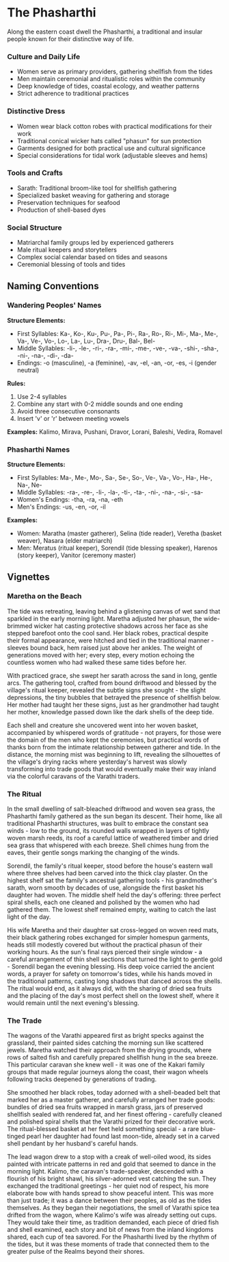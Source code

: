 # The Phasharthi

Along the eastern coast dwell the Phasharthi, a traditional and insular people known for their distinctive way of life.

### Culture and Daily Life

- Women serve as primary providers, gathering shellfish from the tides
- Men maintain ceremonial and ritualistic roles within the community
- Deep knowledge of tides, coastal ecology, and weather patterns
- Strict adherence to traditional practices

### Distinctive Dress

- Women wear black cotton robes with practical modifications for their work
- Traditional conical wicker hats called "phasun" for sun protection
- Garments designed for both practical use and cultural significance
- Special considerations for tidal work (adjustable sleeves and hems)

### Tools and Crafts

- Sarath: Traditional broom-like tool for shellfish gathering
- Specialized basket weaving for gathering and storage
- Preservation techniques for seafood
- Production of shell-based dyes

### Social Structure

- Matriarchal family groups led by experienced gatherers
- Male ritual keepers and storytellers
- Complex social calendar based on tides and seasons
- Ceremonial blessing of tools and tides

## Naming Conventions

### Wandering Peoples' Names

**Structure Elements:**

- First Syllables: Ka-, Ko-, Ku-, Pu-, Pa-, Pi-, Ra-, Ro-, Ri-, Mi-, Ma-, Me-, Va-, Ve-, Vo-, Lo-, La-, Lu-, Dra-, Dru-, Bal-, Bel-
- Middle Syllables: -li-, -le-, -ri-, -ra-, -mi-, -me-, -ve-, -va-, -shi-, -sha-, -ni-, -na-, -di-, -da-
- Endings: -o (masculine), -a (feminine), -av, -el, -an, -or, -es, -i (gender neutral)

**Rules:**

1. Use 2-4 syllables
2. Combine any start with 0-2 middle sounds and one ending
3. Avoid three consecutive consonants
4. Insert 'v' or 'r' between meeting vowels

**Examples:** Kalimo, Mirava, Pushani, Dravor, Lorani, Baleshi, Vedira, Romavel

### Phasharthi Names

**Structure Elements:**

- First Syllables: Ma-, Me-, Mo-, Sa-, Se-, So-, Ve-, Va-, Vo-, Ha-, He-, Na-, Ne-
- Middle Syllables: -ra-, -re-, -li-, -la-, -ti-, -ta-, -ni-, -na-, -si-, -sa-
- Women's Endings: -tha, -ra, -na, -eth
- Men's Endings: -us, -en, -or, -il

**Examples:**

- Women: Maratha (master gatherer), Selina (tide reader), Veretha (basket weaver), Nasara (elder matriarch)
- Men: Meratus (ritual keeper), Sorendil (tide blessing speaker), Harenos (story keeper), Vanitor (ceremony master)

## Vignettes

### Maretha on the Beach

The tide was retreating, leaving behind a glistening canvas of wet sand that sparkled in the early morning light. Maretha adjusted her phasun, the wide-brimmed wicker hat casting protective shadows across her face as she stepped barefoot onto the cool sand. Her black robes, practical despite their formal appearance, were hitched and tied in the traditional manner - sleeves bound back, hem raised just above her ankles. The weight of generations moved with her; every step, every motion echoing the countless women who had walked these same tides before her.

With practiced grace, she swept her sarath across the sand in long, gentle arcs. The gathering tool, crafted from bound driftwood and blessed by the village's ritual keeper, revealed the subtle signs she sought - the slight depressions, the tiny bubbles that betrayed the presence of shellfish below. Her mother had taught her these signs, just as her grandmother had taught her mother, knowledge passed down like the dark shells of the deep tide.

Each shell and creature she uncovered went into her woven basket, accompanied by whispered words of gratitude - not prayers, for those were the domain of the men who kept the ceremonies, but practical words of thanks born from the intimate relationship between gatherer and tide. In the distance, the morning mist was beginning to lift, revealing the silhouettes of the village's drying racks where yesterday's harvest was slowly transforming into trade goods that would eventually make their way inland via the colorful caravans of the Varathi traders.

### The Ritual

In the small dwelling of salt-bleached driftwood and woven sea grass, the Phasharthi family gathered as the sun began its descent. Their home, like all traditional Phasharthi structures, was built to embrace the constant sea winds - low to the ground, its rounded walls wrapped in layers of tightly woven marsh reeds, its roof a careful lattice of weathered timber and dried sea grass that whispered with each breeze. Shell chimes hung from the eaves, their gentle songs marking the changing of the winds.

Sorendil, the family's ritual keeper, stood before the house's eastern wall where three shelves had been carved into the thick clay plaster. On the highest shelf sat the family's ancestral gathering tools - his grandmother's sarath, worn smooth by decades of use, alongside the first basket his daughter had woven. The middle shelf held the day's offering: three perfect spiral shells, each one cleaned and polished by the women who had gathered them. The lowest shelf remained empty, waiting to catch the last light of the day.

His wife Maretha and their daughter sat cross-legged on woven reed mats, their black gathering robes exchanged for simpler homespun garments, heads still modestly covered but without the practical phasun of their working hours. As the sun's final rays pierced their single window - a careful arrangement of thin shell sections that turned the light to gentle gold - Sorendil began the evening blessing. His deep voice carried the ancient words, a prayer for safety on tomorrow's tides, while his hands moved in the traditional patterns, casting long shadows that danced across the shells. The ritual would end, as it always did, with the sharing of dried sea fruits and the placing of the day's most perfect shell on the lowest shelf, where it would remain until the next evening's blessing.

### The Trade

The wagons of the Varathi appeared first as bright specks against the grassland, their painted sides catching the morning sun like scattered jewels. Maretha watched their approach from the drying grounds, where rows of salted fish and carefully prepared shellfish hung in the sea breeze. This particular caravan she knew well - it was one of the Kakari family groups that made regular journeys along the coast, their wagon wheels following tracks deepened by generations of trading.

She smoothed her black robes, today adorned with a shell-beaded belt that marked her as a master gatherer, and carefully arranged her trade goods: bundles of dried sea fruits wrapped in marsh grass, jars of preserved shellfish sealed with rendered fat, and her finest offering - carefully cleaned and polished spiral shells that the Varathi prized for their decorative work. The ritual-blessed basket at her feet held something special - a rare blue-tinged pearl her daughter had found last moon-tide, already set in a carved shell pendant by her husband's careful hands.

The lead wagon drew to a stop with a creak of well-oiled wood, its sides painted with intricate patterns in red and gold that seemed to dance in the morning light. Kalimo, the caravan's trade-speaker, descended with a flourish of his bright shawl, his silver-adorned vest catching the sun. They exchanged the traditional greetings - her quiet nod of respect, his more elaborate bow with hands spread to show peaceful intent. This was more than just trade; it was a dance between their peoples, as old as the tides themselves. As they began their negotiations, the smell of Varathi spice tea drifted from the wagon, where Kalimo's wife was already setting out cups. They would take their time, as tradition demanded, each piece of dried fish and shell examined, each story and bit of news from the inland kingdoms shared, each cup of tea savored. For the Phasharthi lived by the rhythm of the tides, but it was these moments of trade that connected them to the greater pulse of the Realms beyond their shores.
